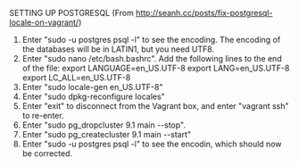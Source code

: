 SETTING UP POSTGRESQL
(From http://seanh.cc/posts/fix-postgresql-locale-on-vagrant/)

1.  Enter "sudo -u postgres psql -l" to see the encoding.
The encoding of the databases will be in LATIN1, but you need UTF8.
2.  Enter "sudo nano /etc/bash.bashrc".  Add the following lines to the 
end of the file:
export LANGUAGE=en_US.UTF-8
export LANG=en_US.UTF-8
export LC_ALL=en_US.UTF-8
3.  Enter "sudo locale-gen en_US.UTF-8"
4.  Enter "sudo dpkg-reconfigure locales"
5.  Enter "exit" to disconnect from the Vagrant box, and enter "vagrant ssh" to re-enter.
6.  Enter "sudo pg_dropcluster 9.1 main --stop".
7.  Enter "sudo pg_createcluster 9.1 main --start"
8.  Enter "sudo -u postgres psql -l" to see the encodin, which should now be corrected.
